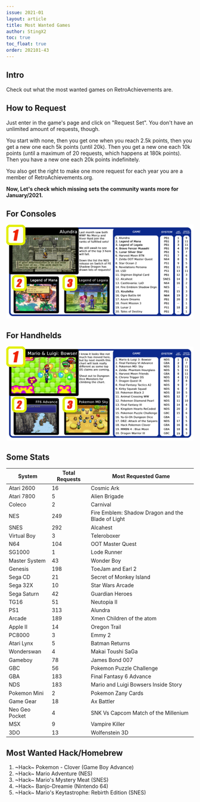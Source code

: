 ```yaml
---
issue: 2021-01
layout: article
title: Most Wanted Games
author: StingX2
toc: true
toc_float: true
order: 202101-43
---
```


## Intro

Check out what the most wanted games on RetroAchievements are.

## How to Request

Just enter in the game's page and click on "Request Set". You don't have an unlimited amount of requests, though.

You start with none, then you get one when you reach 2.5k points, then you get a new one each 5k points (until 20k). Then you get a new one each 10k points (until a maximum of 20 requests, which happens at 180k points). Then you have a new one each 20k points indefinitely.

You also get the right to make one more request for each year you are a member of RetroAchievements.org.

**Now, Let's check which missing sets the community wants more for January/2021.**


## For Consoles

[![](img/most-wanted-for-consoles.png)](img/most-wanted-for-consoles.png)


## For Handhelds

[![](img/most-wanted-for-handhelds.png)](img/most-wanted-for-handhelds.png)


## Some Stats

| System | Total Requests | Most Requested Game |
| - | - | - |
| Atari 2600 | 16 | Cosmic Ark |
| Atari 7800 | 5 | Alien Brigade |
| Coleco | 2 | Carnival |
| NES | 249 | Fire Emblem: Shadow Dragon and the Blade of Light |
| SNES | 292 | Alcahest |
| Virtual Boy | 3 | Teleroboxer |
| N64 | 104 | OOT Master Quest |
| SG1000 | 1 | Lode Runner |
| Master System | 43 | Wonder Boy |
| Genesis | 198 | ToeJam and Earl 2 |
| Sega CD | 21 | Secret of Monkey Island |
| Sega 32X | 10 | Star Wars Arcade |
| Sega Saturn | 42 | Guardian Heroes |
| TG16 | 51 | Neutopia II |
| PS1 | 313 | Alundra |
| Arcade | 189 | Xmen Children of the atom |
| Apple II | 14 | Oregon Trail |
| PC8000 | 3 | Emmy 2 |
| Atari Lynx | 5 | Batman Returns |
| Wonderswan | 4 | Makai Toushi SaGa |
| Gameboy | 78 | James Bond 007 |
| GBC | 56 | Pokemon Puzzle Challenge |
| GBA | 183 | Final Fantasy 6 Advance |
| NDS | 183 | Mario and Luigi Bowsers Inside Story |
| Pokemon Mini | 2 | Pokemon Zany Cards |
| Game Gear | 18 | Ax Battler |
| Neo Geo Pocket | 4 | SNK Vs Capcom Match of the Millenium |
| MSX | 9 | Vampire Killer |
| 3DO | 13 | Wolfenstein 3D |


## Most Wanted Hack/Homebrew

1. ~Hack~ Pokemon - Clover (Game Boy Advance)
2. ~Hack~ Mario Adventure (NES)
3. ~Hack~ Mario's Mystery Meat (SNES)
4. ~Hack~ Banjo-Dreamie (Nintendo 64)
5. ~Hack~ Mario's Keytastrophe: Rebirth Edition (SNES)




